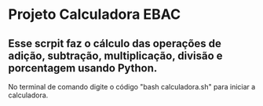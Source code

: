 # Projeto Calculadora EBAC

## Esse scrpit faz o cálculo das operações de adição, subtração, multiplicação, divisão e porcentagem usando Python.
  No terminal de comando digite o código "bash calculadora.sh" para iniciar a calculadora.
